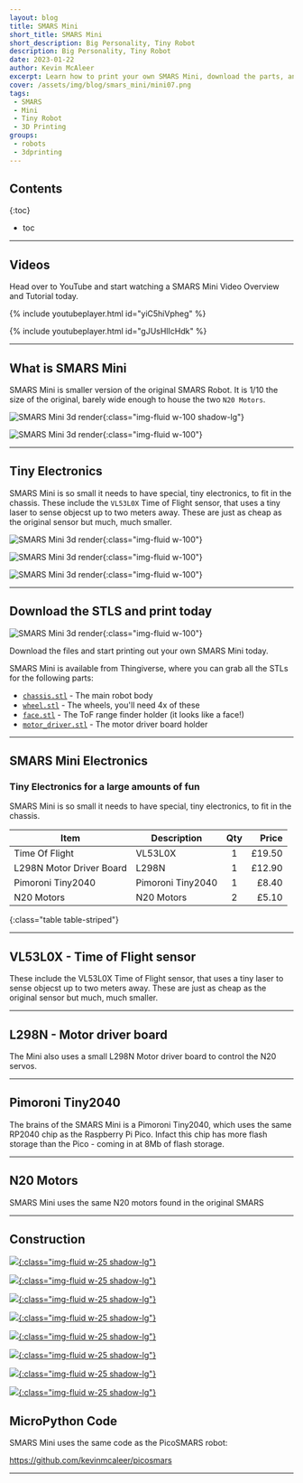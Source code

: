 ```yaml
---
layout: blog
title: SMARS Mini
short_title: SMARS Mini
short_description: Big Personality, Tiny Robot
description: Big Personality, Tiny Robot
date: 2023-01-22
author: Kevin McAleer
excerpt: Learn how to print your own SMARS Mini, download the parts, and get the electronics today
cover: /assets/img/blog/smars_mini/mini07.png
tags:
 - SMARS
 - Mini
 - Tiny Robot
 - 3D Printing
groups:
 - robots
 - 3dprinting
---
```


## Contents

{:toc}
* toc

---

## Videos

Head over to YouTube and start watching a SMARS Mini Video Overview and Tutorial today.

{% include youtubeplayer.html id="yiC5hiVpheg" %}

{% include youtubeplayer.html id="gJUsHlIcHdk" %}

---

## What is SMARS Mini

SMARS Mini is smaller version of the original SMARS Robot. It is 1/10 the size of the original, barely wide enough to house the two `N20 Motors`.

![SMARS Mini 3d render](/assets/img/blog/smars_mini/smarsmini.jpg){:class="img-fluid w-100 shadow-lg"}

![SMARS Mini 3d render](/assets/img/blog/smars_mini/pack04.jpg){:class="img-fluid w-100"}

---

## Tiny Electronics

SMARS Mini is so small it needs to have special, tiny electronics, to fit in the chassis. These include the `VL53L0X` Time of Flight sensor, that uses a tiny laser to sense objecst up to two meters away. These are just as cheap as the original sensor but much, much smaller.

![SMARS Mini 3d render](/assets/img/blog/smars_mini/pack01.jpg){:class="img-fluid w-100"}

![SMARS Mini 3d render](/assets/img/blog/smars_mini/pack02.jpg){:class="img-fluid w-100"}

![SMARS Mini 3d render](/assets/img/blog/smars_mini/pack03.jpg){:class="img-fluid w-100"}

---

## Download the STLS and print today

![SMARS Mini 3d render](/assets/img/blog/smars_mini/pack05.jpg){:class="img-fluid w-100"}

Download the files and start printing out your own SMARS Mini today.

SMARS Mini is available from Thingiverse, where you can grab all the STLs for the following parts:

* [`chassis.stl`](/assets/stl/smars_mini/chassis.stl) - The main robot body
* [`wheel.stl`](/assets/stl/smars_mini/wheel.stl) - The wheels, you'll need 4x of these
* [`face.stl`](/assets/stl/smars_mini/face.stl) - The ToF range finder holder (it looks like a face!)
* [`motor_driver.stl`](/assets/stl/smars_mini/motor_driver.stl) - The motor driver board holder

---

## SMARS Mini Electronics

### Tiny Electronics for a large amounts of fun

SMARS Mini is so small it needs to have special, tiny electronics, to fit in the chassis.

Item                     | Description       | Qty |  Price
-------------------------|-------------------|:---:|------:
Time Of Flight           | VL53L0X           |  1  | £19.50
L298N Motor Driver Board | L298N             |  1  | £12.90
Pimoroni Tiny2040        | Pimoroni Tiny2040 |  1  |  £8.40
N20 Motors               | N20 Motors        |  2  |  £5.10
{:class="table table-striped"}

---

## VL53L0X - Time of Flight sensor

These include the VL53L0X Time of Flight sensor, that uses a tiny laser to sense objecst up to two meters away. These are just as cheap as the original sensor but much, much smaller.

---

## L298N - Motor driver board

The Mini also uses a small L298N Motor driver board to control the N20 servos.

---

## Pimoroni Tiny2040

The brains of the SMARS Mini is a Pimoroni Tiny2040, which uses the same RP2040 chip as the Raspberry Pi Pico. Infact this chip has more flash storage than the Pico - coming in at 8Mb of flash storage.

---

## N20 Motors

SMARS Mini uses the same N20 motors found in the original SMARS

---

## Construction

[![](/assets/img/blog/smars_mini/mini00.png){:class="img-fluid w-25 shadow-lg"}](/assets/img/blog/smars_mini/mini00.png)

[![](/assets/img/blog/smars_mini/mini01.png){:class="img-fluid w-25 shadow-lg"}](/assets/img/blog/smars_mini/mini01.png)

[![](/assets/img/blog/smars_mini/mini02.png){:class="img-fluid w-25 shadow-lg"}](/assets/img/blog/smars_mini/mini02.png)

[![](/assets/img/blog/smars_mini/mini03.png){:class="img-fluid w-25 shadow-lg"}](/assets/img/blog/smars_mini/mini03.png)

[![](/assets/img/blog/smars_mini/mini04.png){:class="img-fluid w-25 shadow-lg"}](/assets/img/blog/smars_mini/mini04.png)

[![](/assets/img/blog/smars_mini/mini05.png){:class="img-fluid w-25 shadow-lg"}](/assets/img/blog/smars_mini/mini05.png)

[![](/assets/img/blog/smars_mini/mini06.png){:class="img-fluid w-25 shadow-lg"}](/assets/img/blog/smars_mini/mini06.png)

[![](/assets/img/blog/smars_mini/mini07.png){:class="img-fluid w-25 shadow-lg"}](/assets/img/blog/smars_mini/mini07.png)

## MicroPython Code

SMARS Mini uses the same code as the PicoSMARS robot:

<https://github.com/kevinmcaleer/picosmars>

---

